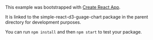 This example was bootstrapped with [Create React App](https://github.com/facebook/create-react-app).

It is linked to the simple-react-d3-guage-chart package in the parent directory for development purposes.

You can run `npm install` and then `npm start` to test your package.
